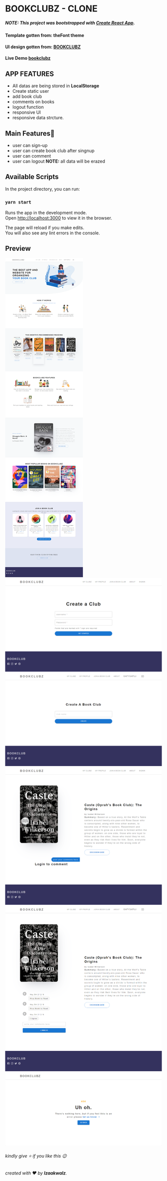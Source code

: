 # BOOKCLUBZ - CLONE

##### <b>NOTE:</b> This project was bootstrapped with [Create React App](https://github.com/facebook/create-react-app).

#### <b>Template gotten from:</b> theFont theme

#### <b>UI design gotten from:</b> [BOOKCLUBZ](https://bookclubz.com)

#### Live Demo [bookclubz](https://bookclubz.netlify.app)

## APP FEATURES

- All datas are being stored in <b>LocalStorage</b>
- Create static user
- add book club
- comments on books
- logout function
- responsive UI
- responsive data strcture.

## Main Features🤷

- user can sign-up
- user can create book club after singnup
- user can comment
- user can logout <b>NOTE:</b> all data will be erazed

## Available Scripts

In the project directory, you can run:

### `yarn start`

Runs the app in the development mode.<br />
Open [http://localhost:3000](http://localhost:3000) to view it in the browser.

The page will reload if you make edits.<br />
You will also see any lint errors in the console.

## Preview

![screenshot](/src/assets/index.png)
![screenshot](/src/assets/sign-in.png)
![screenshot](/src/assets/add-club.png)
![screenshot](/src/assets/no-comments.png)
![screenshot](/src/assets/comments.png)
![screenshot](/src/assets/not-found.png)

###### kindly give ⭐ if you like this 😉

###### created with ❤️ by <b>Izaakwalz</b>.
